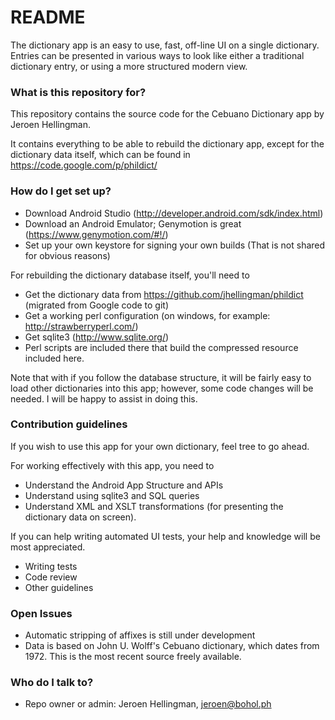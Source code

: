 # README #

The dictionary app is an easy to use, fast, off-line UI on a single dictionary. Entries can be presented in various ways to look like either a traditional dictionary entry, or using a more structured modern view.

### What is this repository for? ###

This repository contains the source code for the Cebuano Dictionary app by Jeroen Hellingman.

It contains everything to be able to rebuild the dictionary app, except for the dictionary data itself, which can be found 
in https://code.google.com/p/phildict/

### How do I get set up? ###

* Download Android Studio (http://developer.android.com/sdk/index.html)
* Download an Android Emulator; Genymotion is great (https://www.genymotion.com/#!/)
* Set up your own keystore for signing your own builds (That is not shared for obvious reasons)

For rebuilding the dictionary database itself, you'll need to

* Get the dictionary data from https://github.com/jhellingman/phildict (migrated from Google code to git)
* Get a working perl configuration (on windows, for example: http://strawberryperl.com/)
* Get sqlite3 (http://www.sqlite.org/)
* Perl scripts are included there that build the compressed resource included here.

Note that with if you follow the database structure, it will be fairly easy to load other dictionaries into this app; however, some code changes will be needed. I will be happy to assist in doing this.

### Contribution guidelines ###

If you wish to use this app for your own dictionary, feel tree to go ahead.

For working effectively with this app, you need to

* Understand the Android App Structure and APIs
* Understand using sqlite3 and SQL queries
* Understand XML and XSLT transformations (for presenting the dictionary data on screen).

If you can help writing automated UI tests, your help and knowledge will be most appreciated.

* Writing tests
* Code review
* Other guidelines

### Open Issues ###

* Automatic stripping of affixes is still under development
* Data is based on John U. Wolff's Cebuano dictionary, which dates from 1972. This is the most
recent source freely available.

### Who do I talk to? ###

* Repo owner or admin: Jeroen Hellingman, jeroen@bohol.ph